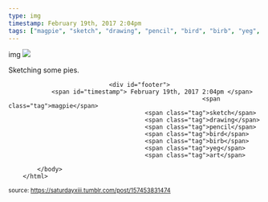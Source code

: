 ```yaml
---
type: img
timestamp: February 19th, 2017 2:04pm
tags: ["magpie", "sketch", "drawing", "pencil", "bird", "birb", "yeg", "art"]
---
```

img
<img src="https://saturdayxiii.github.io/media/157453831474.jpg"/>
                                                                                          
Sketching some pies.
 
                                    
                
                
                
                
                                <div id="footer">
                <span id="timestamp"> February 19th, 2017 2:04pm </span>
                                                          <span class="tag">magpie</span>
                                          <span class="tag">sketch</span>
                                          <span class="tag">drawing</span>
                                          <span class="tag">pencil</span>
                                          <span class="tag">bird</span>
                                          <span class="tag">birb</span>
                                          <span class="tag">yeg</span>
                                          <span class="tag">art</span>
                                                    
            </body>
        </html>

        
<small>source: https://saturdayxiii.tumblr.com/post/157453831474</small>